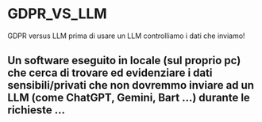 # GDPR_VS_LLM
GDPR versus LLM prima di usare un LLM controlliamo i dati che inviamo!

## Un software eseguito in locale (sul proprio pc) che cerca di trovare ed evidenziare i dati sensibili/privati che non dovremmo inviare ad un LLM (come ChatGPT, Gemini, Bart ...) durante le richieste ...
